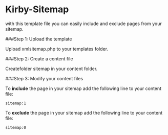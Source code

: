 Kirby-Sitemap
=============

with this template file you can easily include and exclude pages from your sitemap.

###Step 1: Upload the template

Upload xmlsitemap.php to your templates folder.

###Step 2: Create a content file

Createfolder sitemap  in your content folder. 

###Step 3: Modify your content files

To **include** the page in your sitemap add the following line to your content file:

    sitemap:1
  
To **exclude** the page in your sitemap add the following line to your content file:

    sitemap:0
